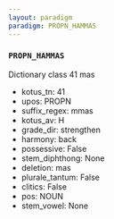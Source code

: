 ```yaml
---
layout: paradigm
paradigm: PROPN_HAMMAS
---
```

### ` PROPN_HAMMAS `

Dictionary class 41 mas
* kotus_tn: 41
* upos: PROPN
* suffix_regex: mmas
* kotus_av: H
* grade_dir: strengthen
* harmony: back
* possessive: False
* stem_diphthong: None
* deletion: mas
* plurale_tantum: False
* clitics: False
* pos: NOUN
* stem_vowel: None

